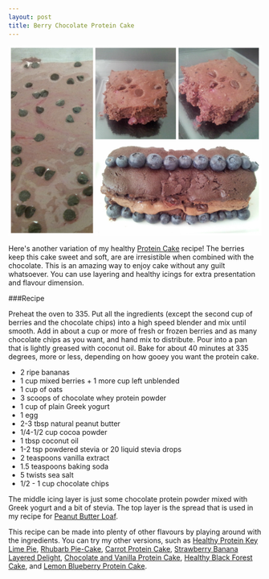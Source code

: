 ```yaml
---
layout: post
title: Berry Chocolate Protein Cake
---
```


![Berry Chocolate Protein Cake](/images/berry_chocolate_protein_cake2.jpg)

Here's another variation of my healthy [Protein Cake](http://teri-lynn.ca/2014/04/13/protein-cake/) recipe! The berries keep this cake sweet and soft, are are irresistible when combined with the chocolate. This is an amazing way to enjoy cake without any guilt whatsoever. You can use layering and healthy icings for extra presentation and flavour dimension. 
 
###Recipe

Preheat the oven to 335. Put all the ingredients (except the second cup of berries and the chocolate chips) into a high speed blender and mix until smooth. Add in about a cup or more of fresh or frozen berries and as many chocolate chips as you want, and hand mix to distribute. Pour into a pan that is lightly greased with coconut oil. Bake for about 40 minutes at 335 degrees, more or less, depending on how gooey you want the protein cake. 

- 2 ripe bananas
- 1 cup mixed berries + 1 more cup left unblended 
- 1 cup of oats
- 3 scoops of chocolate whey protein powder
- 1 cup of plain Greek yogurt
- 1 egg 
- 2-3 tbsp natural peanut butter
- 1/4-1/2 cup cocoa powder 
- 1 tbsp coconut oil
- 1-2 tsp powdered stevia or 20 liquid stevia drops 
- 2 teaspoons vanilla extract
- 1.5 teaspoons baking soda
- 5 twists sea salt
- 1/2 - 1 cup chocolate chips 

The middle icing layer is just some chocolate protein powder mixed with Greek yogurt and a bit of stevia. The top layer is the spread that is used in my recipe for [Peanut Butter Loaf](http://teri-lynn.ca/2014/08/08/peanut-butter-loaf/).

This recipe can be made into plenty of other flavours by playing around with the ingredients. You can try my other versions, such as [Healthy Protein Key Lime Pie](http://teri-lynn.ca/2014/08/01/healthy-protein-key-lime-pie/), [Rhubarb Pie-Cake](http://teri-lynn.ca/2014/06/23/rhubarb-pie-cake/), [Carrot Protein Cake](http://teri-lynn.ca/2014/05/18/carrot-protein-cake/), [Strawberry Banana Layered Delight](http://teri-lynn.ca/2014/04/22/strawberry-banana-layered-delight/), [Chocolate and Vanilla Protein Cake](http://teri-lynn.ca/2014/04/13/protein-cake/), [Healthy Black Forest Cake](http://teri-lynn.ca/2014/08/12/healthy-black-forest-cake/), and [Lemon Blueberry Protein Cake](http://teri-lynn.ca/2014/08/11/lemon-blueberry-protein-cake/). 




  
